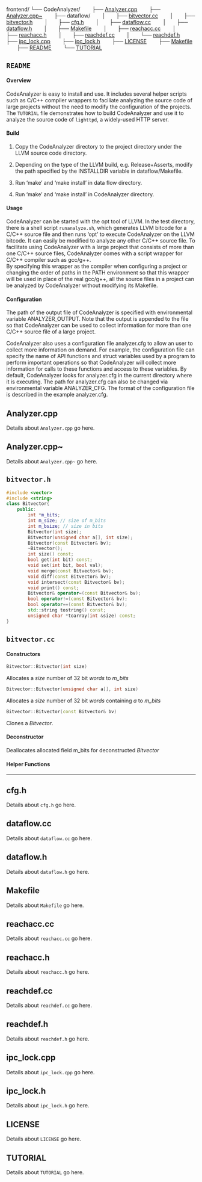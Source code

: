 frontend/
└── CodeAnalyzer/
&emsp;&emsp;├── [Analyzer.cpp](#analyzercpp)
&emsp;&emsp;├── [Analyzer.cpp~](#analyzercpp)
&emsp;&emsp;├── dataflow/
&emsp;&emsp;│&emsp;&emsp;├── [bitvector.cc](#bitvectorcc)
&emsp;&emsp;│&emsp;&emsp;├── [bitvector.h](#bitvectorh)
&emsp;&emsp;│&emsp;&emsp;├── [cfg.h](#cfgh)
&emsp;&emsp;│&emsp;&emsp;├── [dataflow.cc](#dataflowcc)
&emsp;&emsp;│&emsp;&emsp;├── [dataflow.h](#dataflowh)
&emsp;&emsp;│&emsp;&emsp;├── [Makefile](#makefile)
&emsp;&emsp;│&emsp;&emsp;├── [reachacc.cc](#reachacccc)
&emsp;&emsp;│&emsp;&emsp;├── [reachacc.h](#reachacch)
&emsp;&emsp;│&emsp;&emsp;├── [reachdef.cc](#reachdefcc)
&emsp;&emsp;│&emsp;&emsp;└── [reachdef.h](#reachdefh)
&emsp;&emsp;├── [ipc_lock.cpp](#ipclockcpp)
&emsp;&emsp;├── [ipc_lock.h](#ipclockh)
&emsp;&emsp;├── [LICENSE](#license)
&emsp;&emsp;├── [Makefile](#makefile)
&emsp;&emsp;├── [README](#readme)
&emsp;&emsp;└── [TUTORIAL](#tutorial)

## `README`

#### Overview

CodeAnalyzer is easy to install and use. It includes several helper scripts such as C/C++ compiler wrappers to faciliate analyzing the source code of large projects without the need to modify the configuration of the projects. The `TUTORIAL` file demonstrates how to build CodeAnalyzer and use it to analyze the source code of `lighttpd`, a widely-used HTTP server. 


#### Build

 1. Copy the CodeAnalyzer directory to the project directory under the LLVM source code directory.

 2. Depending on the type of the LLVM build, e.g. Release+Asserts, modify the path specified by the INSTALLDIR variable in dataflow/Makefile.

 3. Run ‘make’ and ‘make install’ in data flow directory.

 4. Run ‘make’ and ‘make install’ in CodeAnalyzer directory.  

#### Usage

CodeAnalyzer can be started with the opt tool of LLVM. In the test directory, there is a shell script `runanalyze.sh`, which generates LLVM bitcode for a C/C++ source file and then runs ‘opt’ to execute CodeAnalyzer on the LLVM bitcode. It can easily be modified to  analyze any other C/C++ source file. To facilitate using CodeAnalyzer with a large project that consists of more than one C/C++ source files, CodeAnalyzer comes with a script wrapper for C/C++ compiler such as gcc/g++.  
By specifying this wrapper as the compiler when configuring a project or changing the order of paths in the PATH environment so that this wrapper will be used in place of the real gcc/g++, all the source files in a project can be analyzed by CodeAnalyzer without modifying its Makefile. 

#### Configuration

The path of the output file of CodeAnalyzer is specified with environmental variable ANALYZER_OUTPUT. 
Note that the output is appended to the file so that CodeAnalyzer can be used to collect information for more than one C/C++ source file of a large project.
  
CodeAnalyzer also uses a configuration file analyzer.cfg to allow an user to collect more information on demand. For example, the configuration file can specify the name of API functions and struct variables used by a program to perform important operations so that CodeAnalyzer will collect more information for calls to these functions and access to these variables. By default, CodeAnalyzer looks for analyzer.cfg in the current directory where it is executing. The path for analyzer.cfg can also be changed via environmental variable ANALYZER_CFG. The format of the configuration file is described in the example analyzer.cfg.

## Analyzer.cpp
Details about `Analyzer.cpp` go here.

## Analyzer.cpp~
Details about `Analyzer.cpp~` go here.

## `bitvector.h`
```c++
#include <vector>
#include <string>
class Bitvector{
    public:
        int *m_bits;
        int m_size; // size of m_bits
        int m_bsize; // size in bits
        Bitvector(int size);
        Bitvector(unsigned char a[], int size);
        Bitvector(const Bitvector& bv);
        ~Bitvector();
        int size() const;
        bool get(int bit) const;
        void set(int bit, bool val);
        void merge(const Bitvector& bv);
        void diff(const Bitvector& bv);
        void intersect(const Bitvector& bv);
        void print() const;
        Bitvector& operator=(const Bitvector& bv);
        bool operator!=(const Bitvector& bv);
        bool operator==(const Bitvector& bv);
        std::string tostring() const;
        unsigned char *toarray(int &size) const;
}
```


## `bitvector.cc`
#### Constructors
```c++
Bitvector::Bitvector(int size)
```
Allocates a _size_ number of 32 bit _words_ to _m_bits_

```c++
Bitvector::Bitvector(unsigned char a[], int size)
```
Allocates a _size_ number of 32 bit _words_ containing _a_ to _m_bits_

```c++
Bitvector::Bitvector(const Bitvector& bv)
```
Clones a _Bitvector_.
#### Deconstructor
Deallocates allocated field m_bits for deconstructed _Bitvector_

#### Helper Functions


---

## cfg.h
Details about `cfg.h` go here.

## dataflow.cc
Details about `dataflow.cc` go here.

## dataflow.h
Details about `dataflow.h` go here.

## Makefile
Details about `Makefile` go here.

## reachacc.cc
Details about `reachacc.cc` go here.

## reachacc.h
Details about `reachacc.h` go here.

## reachdef.cc
Details about `reachdef.cc` go here.

## reachdef.h
Details about `reachdef.h` go here.

## ipc_lock.cpp
Details about `ipc_lock.cpp` go here.

## ipc_lock.h
Details about `ipc_lock.h` go here.

## LICENSE
Details about `LICENSE` go here.


## TUTORIAL
Details about `TUTORIAL` go here.